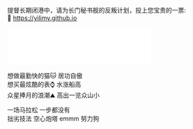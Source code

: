 提督长期闭港中，请为长门秘书舰的反叛计划，投上您宝贵的一票:  
:cake:  <https://yilimy.github.io>  

<iframe frameborder="no" border="0" marginwidth="0" marginheight="0" width=330 height=86 src="//music.163.com/outchain/player?type=2&id=458582767&auto=1&height=66"></iframe>  

想做最勤快的猫:cat:  居功自傲  
想买最炫酷的表:watch:  水涨船高  
众星捧月的浪潮:mountain:  高出一览众山小  

一场马拉松 一步都没有  
拙劣技法  空心炮塔
emmm 努力狗
